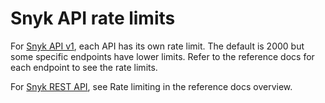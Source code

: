 # Snyk API rate limits

For [Snyk API v1](https://snyk.docs.apiary.io/), each API has its own rate limit. The default is 2000 but some specific endpoints have lower limits. Refer to the reference docs for each endpoint to see the rate limits.

For [Snyk REST API](https://apidocs.snyk.io/), see Rate limiting in the reference docs overview.
